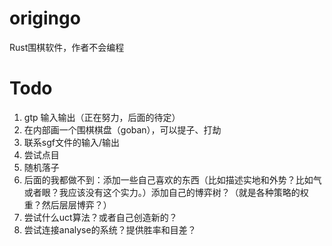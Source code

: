 # origingo
Rust围棋软件，作者不会编程
# Todo
1. gtp 输入输出（正在努力，后面的待定）
2. 在内部画一个围棋棋盘（goban），可以提子、打劫
3. 联系sgf文件的输入/输出
4. 尝试点目
5. 随机落子
6. 后面的我都做不到：添加一些自己喜欢的东西（比如描述实地和外势？比如气或者眼？我应该没有这个实力。）添加自己的博弈树？（就是各种策略的权重？然后层层博弈？）
7. 尝试什么uct算法？或者自己创造新的？
8. 尝试连接analyse的系统？提供胜率和目差？
